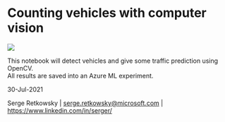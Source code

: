 # Counting vehicles with computer vision

<img src="https://github.com/retkowsky/couting_vehicles_computervision/blob/main/viaduc.jpg?raw=true">

This notebook will detect vehicles and give some traffic prediction using OpenCV.<br>
All results are saved into an Azure ML experiment.

30-Jul-2021

Serge Retkowsky | serge.retkowsky@microsoft.com | https://www.linkedin.com/in/serger/
